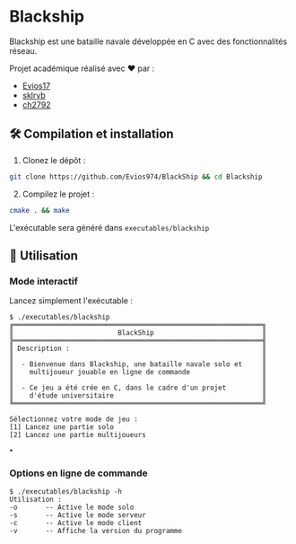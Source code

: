 # Blackship

Blackship est une bataille navale développée en C avec des fonctionnalités réseau.

Projet académique réalisé avec ❤️ par :
- [Evios17](https://github.com/Evios974/)
- [sklryb](https://github.com/sklryb)
- [ch2792](https://github.com/ch2792)

## 🛠 Compilation et installation

1. Clonez le dépôt :
```bash
git clone https://github.com/Evios974/BlackShip && cd Blackship
```

2. Compilez le projet :
```bash
cmake . && make
```

L'exécutable sera généré dans `executables/blackship`

## 🚀 Utilisation

### Mode interactif
Lancez simplement l'exécutable :
```
$ ./executables/blackship
╔══════════════════════════════════════════════════════════════╗
║                          BlackShip                           ║
╠══════════════════════════════════════════════════════════════╣
║ Description :                                                ║
║                                                              ║
║  - Bienvenue dans Blackship, une bataille navale solo et     ║
║    multijoueur jouable en ligne de commande                  ║
║                                                              ║
║  - Ce jeu a été crée en C, dans le cadre d'un projet         ║
║    d'étude universitaire                                     ║
╚══════════════════════════════════════════════════════════════╝

Sélectionnez votre mode de jeu :
[1] Lancez une partie solo
[2] Lancez une partie multijoueurs

➤  
```

### Options en ligne de commande
```
$ ./executables/blackship -h
Utilisation :
-o       -- Active le mode solo
-s       -- Active le mode serveur
-c       -- Active le mode client
-v       -- Affiche la version du programme
```